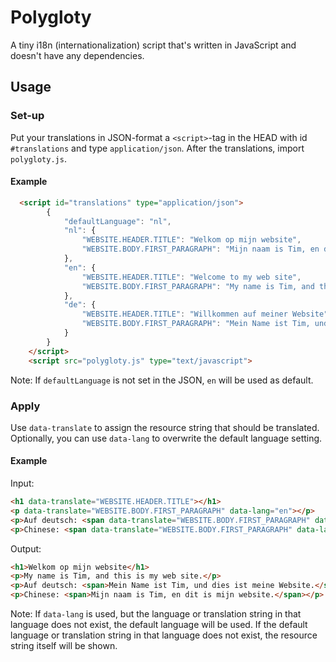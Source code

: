 # Polygloty
A tiny i18n (internationalization) script that's written in JavaScript and doesn't have any dependencies.

## Usage

### Set-up

Put your translations in JSON-format a `<script>`-tag in the HEAD with id `#translations` and type `application/json`.
After the translations, import `polygloty.js`.

#### Example
```html
  <script id="translations" type="application/json">
        {
            "defaultLanguage": "nl",
            "nl": {
                "WEBSITE.HEADER.TITLE": "Welkom op mijn website",
                "WEBSITE.BODY.FIRST_PARAGRAPH": "Mijn naam is Tim, en dit is mijn website."
            },
            "en": {
                "WEBSITE.HEADER.TITLE": "Welcome to my web site",
                "WEBSITE.BODY.FIRST_PARAGRAPH": "My name is Tim, and this is my web site."
            },
            "de": {
                "WEBSITE.HEADER.TITLE": "Willkommen auf meiner Website",
                "WEBSITE.BODY.FIRST_PARAGRAPH": "Mein Name ist Tim, und dies ist meine Website."
            }
        }
    </script>
    <script src="polygloty.js" type="text/javascript">
```

Note: If `defaultLanguage` is not set in the JSON, `en` will be used as default.

### Apply

Use `data-translate` to assign the resource string that should be translated. Optionally, you can use `data-lang` to overwrite the default language setting.

#### Example
Input:

```html
<h1 data-translate="WEBSITE.HEADER.TITLE"></h1>
<p data-translate="WEBSITE.BODY.FIRST_PARAGRAPH" data-lang="en"></p>
<p>Auf deutsch: <span data-translate="WEBSITE.BODY.FIRST_PARAGRAPH" data-lang="de"></span></p>
<p>Chinese: <span data-translate="WEBSITE.BODY.FIRST_PARAGRAPH" data-lang="cn"></span></p>
```
Output:

```html
<h1>Welkom op mijn website</h1>
<p>My name is Tim, and this is my web site.</p>
<p>Auf deutsch: <span>Mein Name ist Tim, und dies ist meine Website.</span></p>
<p>Chinese: <span>Mijn naam is Tim, en dit is mijn website.</span></p>
```

Note: If `data-lang` is used, but the language or translation string in that language does not exist, the default language will be used.
If the default language or translation string in that language does not exist, the resource string itself will be shown.
